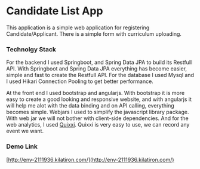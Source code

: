 # Candidate List App
This application is a simple web application for registering Candidate/Applicant. There is a simple form with curriculum uploading.

### Technolgy Stack
For the backend I used Springboot, and Spring Data JPA to build its Restfull API. With Springboot and Spring Data JPA everything has become easier, simple and fast to create the Restfull API. 
For the database I used Mysql and I used Hikari Connection Pooling to get better performance. 

At the front end I used bootstrap and angularjs. With bootstrap it is more easy to create a good looking and responsive website, and with angularjs it will help me alot with the data binding and on API calling, everything becomes simple. Webjars I used to simplify the javascript library package. With web jar we will not bother with client-side dependencies. 
And for the web analytics, I used [Quixxi](https://quixxi.com/). Quixxi is very easy to use, we can record any event we want.

### Demo Link
[http://env-2111936.kilatiron.com/](http://env-2111936.kilatiron.com/)
